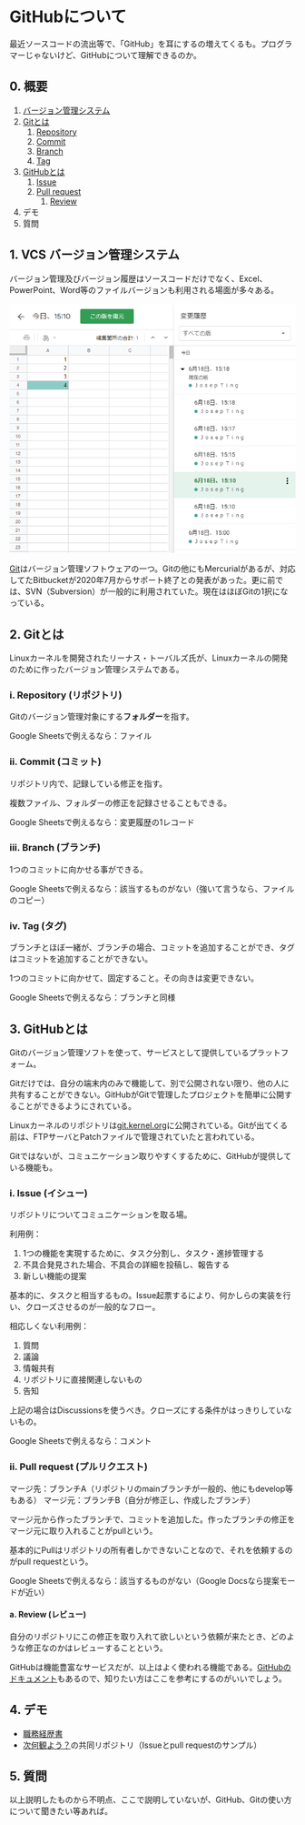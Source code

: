 # GitHubについて

最近ソースコードの流出等で、「GitHub」を耳にするの増えてくるも。プログラマーじゃないけど、GitHubについて理解できるのか。

## 0. 概要

1. [バージョン管理システム](#1-vcs-バージョン管理システム)
2. [Gitとは](#2-gitとは)
   1. [Repository](#i-repository-リポジトリ)
   2. [Commit](#ii-commit-コミット)
   3. [Branch](#iii-branch-ブランチ)
   4. [Tag](#iv-tag-タグ)
3. [GitHubとは](#3-githubとは)
   1. [Issue](#i-issue-イシュー)
   2. [Pull request](#ii-pull-request-プルリクエスト)
      1. [Review](#a-review-レビュー)
4. デモ
5. 質問

## 1. VCS バージョン管理システム

バージョン管理及びバージョン履歴はソースコードだけでなく、Excel、PowerPoint、Word等のファイルバージョンも利用される場面が多々ある。

![Sheets Version History](img/sheets-version-history.png)

[Git](https://ja.wikipedia.org/wiki/Git)はバージョン管理ソフトウェアの一つ。Gitの他にもMercurialがあるが、対応してたBitbucketが2020年7月からサポート終了との発表があった。更に前では、SVN（Subversion）が一般的に利用されていた。現在はほぼGitの1択になっている。

## 2. Gitとは

Linuxカーネルを開発されたリーナス・トーバルズ氏が、Linuxカーネルの開発のために作ったバージョン管理システムである。

### i. Repository (リポジトリ)

Gitのバージョン管理対象にする**フォルダー**を指す。

Google Sheetsで例えるなら：ファイル

### ii. Commit (コミット)

リポジトリ内で、記録している修正を指す。

複数ファイル、フォルダーの修正を記録させることもできる。

Google Sheetsで例えるなら：変更履歴の1レコード

### iii. Branch (ブランチ)

1つのコミットに向かせる事ができる。

Google Sheetsで例えるなら：該当するものがない（強いて言うなら、ファイルのコピー）

### iv. Tag (タグ)

ブランチとほぼ一緒が、ブランチの場合、コミットを追加することができ、タグはコミットを追加することができない。

1つのコミットに向かせて、固定すること。その向きは変更できない。

Google Sheetsで例えるなら：ブランチと同様

## 3. GitHubとは

Gitのバージョン管理ソフトを使って、サービスとして提供しているプラットフォーム。

Gitだけでは、自分の端末内のみで機能して、別で公開されない限り、他の人に共有することができない。GitHubがGitで管理したプロジェクトを簡単に公開することができるようにされている。

Linuxカーネルのリポジトリは[git.kernel.org](https://git.kernel.org/pub/scm/linux/kernel/git/torvalds/linux.git/)に公開されている。Gitが出てくる前は、FTPサーバとPatchファイルで管理されていたと言われている。

Gitではないが、コミュニケーション取りやすくするために、GitHubが提供している機能も。

### i. Issue (イシュー)

リポジトリについてコミュニケーションを取る場。

利用例：

1. 1つの機能を実現するために、タスク分割し、タスク・進捗管理する
2. 不具合発見された場合、不具合の詳細を投稿し、報告する
3. 新しい機能の提案

基本的に、タスクと相当するもの。Issue起票するにより、何かしらの実装を行い、クローズさせるのが一般的なフロー。

相応しくない利用例：

1. 質問
2. 議論
3. 情報共有
4. リポジトリに直接関連しないもの
5. 告知

上記の場合はDiscussionsを使うべき。クローズにする条件がはっきりしていないもの。

Google Sheetsで例えるなら：コメント

### ii. Pull request (プルリクエスト)

マージ先：ブランチA（リポジトリのmainブランチが一般的、他にもdevelop等もある）
マージ元：ブランチB（自分が修正し、作成したブランチ）

マージ元から作ったブランチで、コミットを追加した。作ったブランチの修正をマージ元に取り入れることがpullという。

基本的にPullはリポジトリの所有者しかできないことなので、それを依頼するのがpull requestという。

Google Sheetsで例えるなら：該当するものがない（Google Docsなら提案モードが近い）

#### a. Review (レビュー)

自分のリポジトリにこの修正を取り入れて欲しいという依頼が来たとき、どのような修正なのかはレビューすることという。

GitHubは機能豊富なサービスだが、以上はよく使われる機能である。[GitHubのドキュメント](https://docs.github.com/ja)もあるので、知りたい方はここを参考にするのがいいでしょう。

## 4. デモ

- [職務経歴書](https://github.com/j-ting1/resume)
- [次何観よう？](https://github.com/j-ting1/to-watch)の共同リポジトリ（Issueとpull requestのサンプル）

## 5. 質問

以上説明したものから不明点、ここで説明していないが、GitHub、Gitの使い方について聞きたい等あれば。
